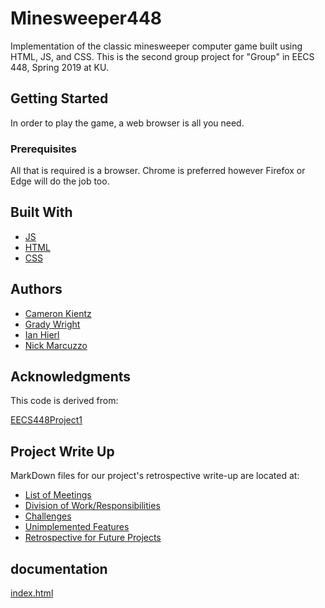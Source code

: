 # Minesweeper448

Implementation of the classic minesweeper computer game built using HTML, JS, and CSS. This is the second group project for "Group" in EECS 448, Spring 2019 at KU.

## Getting Started

In order to play the game, a web browser is all you need.

### Prerequisites

All that is required is a browser. Chrome is preferred however Firefox or Edge will do the job too.

## Built With

* [JS](https://www.w3schools.com/js/)
* [HTML](https://www.w3schools.com/html/default.asp)
* [CSS](https://www.w3schools.com/css/default.asp)

## Authors

* [Cameron Kientz](https://github.com/C256k145)
* [Grady Wright](https://github.com/littleg13)
* [Ian Hierl](https://github.com/IanHierl)
* [Nick Marcuzzo](https://github.com/Cuzzo01)


## Acknowledgments

This code is derived from:

[EECS448Project1](https://github.com/erjseals/eecs448project01)

## Project Write Up

MarkDown files for our project's retrospective write-up are located at:
* [List of Meetings](https://github.com/Cuzzo01/EECS448Project2/blob/master/documentation/MeetingLog.md)
* [Division of Work/Responsibilities](https://github.com/Cuzzo01/EECS448Project2/blob/master/documentation/workDelegation.md)
* [Challenges](https://github.com/Cuzzo01/EECS448Project2/blob/master/documentation/Challenges.md)
* [Unimplemented Features](https://github.com/Cuzzo01/EECS448Project2/blob/master/documentation/additionalFeatures.md)
* [Retrospective for Future Projects](https://github.com/Cuzzo01/EECS448Project2/blob/master/documentation/Retrospective.md)

## documentation
[index.html](https://github.com/Cuzzo01/EECS448Project2/blob/master/documentation/index.html)

